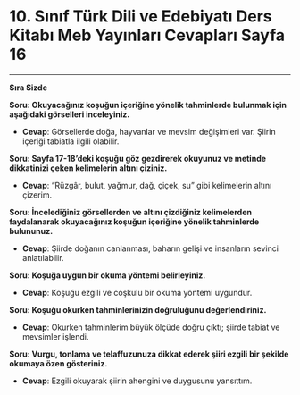 # 10. Sınıf Türk Dili ve Edebiyatı Ders Kitabı Meb Yayınları Cevapları Sayfa 16

---

**Sıra Sizde**

**Soru: Okuyacağınız koşuğun içeriğine yönelik tahminlerde bulunmak için aşağıdaki görselleri inceleyiniz.**

-   **Cevap**: Görsellerde doğa, hayvanlar ve mevsim değişimleri var. Şiirin içeriği tabiatla ilgili olabilir.

**Soru: Sayfa 17-18’deki koşuğu göz gezdirerek okuyunuz ve metinde dikkatinizi çeken kelimelerin altını çiziniz.**

-   **Cevap**: “Rüzgâr, bulut, yağmur, dağ, çiçek, su” gibi kelimelerin altını çizerim.

**Soru: İncelediğiniz görsellerden ve altını çizdiğiniz kelimelerden faydalanarak okuyacağınız koşuğun içeriğine yönelik tahminlerde bulununuz.**

-   **Cevap**: Şiirde doğanın canlanması, baharın gelişi ve insanların sevinci anlatılabilir.

**Soru: Koşuğa uygun bir okuma yöntemi belirleyiniz.**

-   **Cevap**: Koşuğu ezgili ve coşkulu bir okuma yöntemi uygundur.

**Soru: Koşuğu okurken tahminlerinizin doğruluğunu değerlendiriniz.**

-   **Cevap**: Okurken tahminlerim büyük ölçüde doğru çıktı; şiirde tabiat ve mevsimler işlendi.

**Soru: Vurgu, tonlama ve telaffuzunuza dikkat ederek şiiri ezgili bir şekilde okumaya özen gösteriniz.**

-   **Cevap**: Ezgili okuyarak şiirin ahengini ve duygusunu yansıttım.